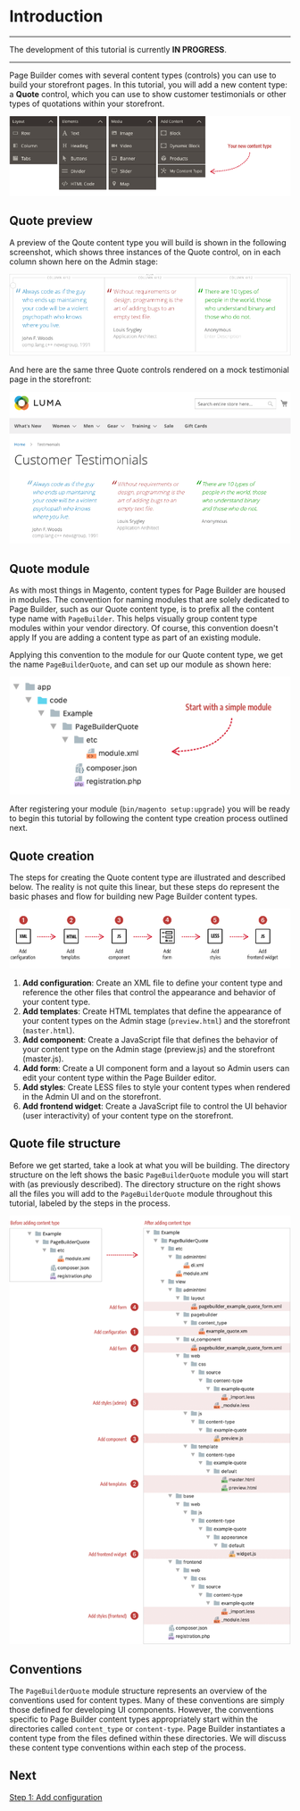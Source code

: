 # Introduction

***
The development of this tutorial is currently **IN PROGRESS**.

***

Page Builder comes with several content types (controls) you can use to build your storefront pages. In this tutorial, you will add a new content type: a **Quote** control, which you can use to show customer testimonials or other types of quotations within your storefront.

![Page Builder Content Types](../images/panel-horizontal.png)

## Quote preview

A preview of the Qoute content type you will build is shown in the following screenshot, which shows three instances of the Quote control, on in each column shown here on the Admin stage: 

![QuoteTypeDisplay](../images/AdminTestimonials.png)

And here are the same three Quote controls rendered on a mock testimonial page in the storefront:

![StorefrontTestimonials](../images/StorefrontTestimonials.png)



## Quote module

As with most things in Magento, content types for Page Builder are housed in modules. The convention for naming modules that are solely dedicated to Page Builder, such as our Quote content type, is to prefix all the content type name with `PageBuilder`. This helps visually group content type modules within your vendor directory. Of course, this convention doesn't apply If you are adding a content type as part of an existing module.

Applying this convention to the module for our Quote content type, we get the name `PageBuilderQuote`, and can set up our module as shown here:

![Minimum module structure](../images/module-minimum-structure.png)

After registering your module (`bin/magento setup:upgrade`) you will be ready to begin this tutorial by following the content type creation process outlined next.

## Quote creation

The steps for creating the Quote content type are illustrated and described below. The reality is not quite this linear, but these steps do represent the basic phases and flow for building new Page Builder content types.

![Creating Custom Content Types](../images/content-type-overview.png)

1. **Add configuration**: Create an XML file to define your content type and reference the other files that control the appearance and behavior of your content type.  
2. **Add templates**: Create HTML templates that define the appearance of your content types on the Admin stage (`preview.html`) and the storefront (`master.html`).
3. **Add component**: Create a JavaScript file that defines the behavior of your content type on the Admin stage (preview.js) and the storefront (master.js).
4. **Add form**: Create a UI component form and a layout so Admin users can edit your content type within the Page Builder editor.
5. **Add styles**: Create LESS files to style your content types when rendered in the Admin UI and on the storefront. 
6. **Add frontend widget**: Create a JavaScript file to control the UI behavior (user interactivity) of your content type on the storefront.  

## Quote file structure

Before we get started, take a look at what you will be building. The directory structure on the left shows the basic `PageBuilderQuote` module you will start with (as previously described). The directory structure on the right shows all the files you will add to the `PageBuilderQuote` module throughout this tutorial, labeled by the steps in the process. 

![Before and after content type](../images/content-type-files.png)

## Conventions

The `PageBuilderQuote` module structure represents an overview of the conventions used for content types. Many of these conventions are simply those defined for developing UI components. However, the conventions specific to Page Builder content types appropriately start within the directories called `content_type` or `content-type`. Page Builder instantiates a content type from the files defined within these directories. We will discuss these content type conventions within each step of the process.

## Next
[Step 1: Add configuration](step-1-add-configuration.md)
